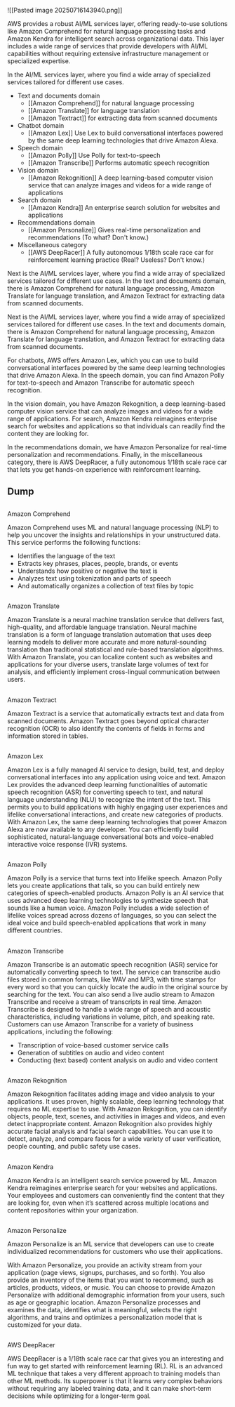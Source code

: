 ![[Pasted image 20250716143940.png]]

AWS provides a robust AI/ML services layer, offering ready-to-use solutions like Amazon Comprehend for natural language processing tasks and Amazon Kendra for intelligent search across organizational data. This layer includes a wide range of services that provide developers with AI/ML capabilities without requiring extensive infrastructure management or specialized expertise. 


In the AI/ML services layer, where you find a wide array of specialized services tailored for different use cases. 
* Text and documents domain
	* [[Amazon Comprehend]] for natural language processing
	* [[Amazon Translate]] for language translation
	* [[Amazon Textract]] for extracting data from scanned documents
* Chatbot domain
	* [[Amazon Lex]]  Use Lex to build conversational interfaces powered by the same deep learning technologies that drive Amazon Alexa. 
* Speech domain
	* [[Amazon Polly]] Use Polly for text-to-speech 
	* [[Amazon Transcribe]] Performs automatic speech recognition
* Vision domain 
	* [[Amazon Rekognition]] A deep learning-based computer vision service that can analyze images and videos for a wide range of applications
* Search domain
	* [[Amazon Kendra]] An enterprise search solution for websites and applications
* Recommendations domain
	* [[Amazon Personalize]] Gives real-time personalization and recommendations (To what? Don't know.)
* Miscellaneous category
	* [[AWS DeepRacer]] A fully autonomous 1/18th scale race car for reinforcement learning practice (Real? Useless? Don't know.)


Next is the AI/ML services layer, where you find a wide array of specialized services tailored for different use cases. In the text and documents domain, there is Amazon Comprehend for natural language processing, Amazon Translate for language translation, and Amazon Textract for extracting data from scanned documents.

Next is the AI/ML services layer, where you find a wide array of specialized services tailored for different use cases. In the text and documents domain, there is Amazon Comprehend for natural language processing, Amazon Translate for language translation, and Amazon Textract for extracting data from scanned documents.

For chatbots, AWS offers Amazon Lex, which you can use to build conversational interfaces powered by the same deep learning technologies that drive Amazon Alexa. In the speech domain, you can find Amazon Polly for text-to-speech and Amazon Transcribe for automatic speech recognition.

In the vision domain, you have Amazon Rekognition, a deep learning-based computer vision service that can analyze images and videos for a wide range of applications. For search, Amazon Kendra reimagines enterprise search for websites and applications so that individuals can readily find the content they are looking for.

In the recommendations domain, we have Amazon Personalize for real-time personalization and recommendations. Finally, in the miscellaneous category, there is AWS DeepRacer, a fully autonomous 1/18th scale race car that lets you get hands-on experience with reinforcement learning.


## Dump
## 

Amazon Comprehend

Amazon Comprehend uses ML and natural language processing (NLP) to help you uncover the insights and relationships in your unstructured data. This service performs the following functions:

- Identifies the language of the text
- Extracts key phrases, places, people, brands, or events
- Understands how positive or negative the text is
- Analyzes text using tokenization and parts of speech
- And automatically organizes a collection of text files by topic

## 

Amazon Translate

Amazon Translate is a neural machine translation service that delivers fast, high-quality, and affordable language translation. Neural machine translation is a form of language translation automation that uses deep learning models to deliver more accurate and more natural-sounding translation than traditional statistical and rule-based translation algorithms. With Amazon Translate, you can localize content such as websites and applications for your diverse users, translate large volumes of text for analysis, and efficiently implement cross-lingual communication between users.

## 

Amazon Textract

Amazon Textract is a service that automatically extracts text and data from scanned documents. Amazon Textract goes beyond optical character recognition (OCR) to also identify the contents of fields in forms and information stored in tables.

## 

Amazon Lex

Amazon Lex is a fully managed AI service to design, build, test, and deploy conversational interfaces into any application using voice and text. Amazon Lex provides the advanced deep learning functionalities of automatic speech recognition (ASR) for converting speech to text, and natural language understanding (NLU) to recognize the intent of the text. This permits you to build applications with highly engaging user experiences and lifelike conversational interactions, and create new categories of products. With Amazon Lex, the same deep learning technologies that power Amazon Alexa are now available to any developer. You can efficiently build sophisticated, natural-language conversational bots and voice-enabled interactive voice response (IVR) systems.

## 

Amazon Polly

Amazon Polly is a service that turns text into lifelike speech. Amazon Polly lets you create applications that talk, so you can build entirely new categories of speech-enabled products. Amazon Polly is an AI service that uses advanced deep learning technologies to synthesize speech that sounds like a human voice. Amazon Polly includes a wide selection of lifelike voices spread across dozens of languages, so you can select the ideal voice and build speech-enabled applications that work in many different countries.

## 

Amazon Transcribe

Amazon Transcribe is an automatic speech recognition (ASR) service for automatically converting speech to text. The service can transcribe audio files stored in common formats, like WAV and MP3, with time stamps for every word so that you can quickly locate the audio in the original source by searching for the text. You can also send a live audio stream to Amazon Transcribe and receive a stream of transcripts in real time. Amazon Transcribe is designed to handle a wide range of speech and acoustic characteristics, including variations in volume, pitch, and speaking rate. Customers can use Amazon Transcribe for a variety of business applications, including the following:

- Transcription of voice-based customer service calls
- Generation of subtitles on audio and video content
- Conducting (text based) content analysis on audio and video content

## 

Amazon Rekognition

Amazon Rekognition facilitates adding image and video analysis to your applications. It uses proven, highly scalable, deep learning technology that requires no ML expertise to use. With Amazon Rekognition, you can identify objects, people, text, scenes, and activities in images and videos, and even detect inappropriate content. Amazon Rekognition also provides highly accurate facial analysis and facial search capabilities. You can use it to detect, analyze, and compare faces for a wide variety of user verification, people counting, and public safety use cases.

## 

Amazon Kendra

Amazon Kendra is an intelligent search service powered by ML. Amazon Kendra reimagines enterprise search for your websites and applications. Your employees and customers can conveniently find the content that they are looking for, even when it’s scattered across multiple locations and content repositories within your organization.

## 

Amazon Personalize

Amazon Personalize is an ML service that developers can use to create individualized recommendations for customers who use their applications.

  

With Amazon Personalize, you provide an activity stream from your application (page views, signups, purchases, and so forth). You also provide an inventory of the items that you want to recommend, such as articles, products, videos, or music. You can choose to provide Amazon Personalize with additional demographic information from your users, such as age or geographic location. Amazon Personalize processes and examines the data, identifies what is meaningful, selects the right algorithms, and trains and optimizes a personalization model that is customized for your data.

## 

AWS DeepRacer

AWS DeepRacer is a 1/18th scale race car that gives you an interesting and fun way to get started with reinforcement learning (RL). RL is an advanced ML technique that takes a very different approach to training models than other ML methods. Its superpower is that it learns very complex behaviors without requiring any labeled training data, and it can make short-term decisions while optimizing for a longer-term goal.


